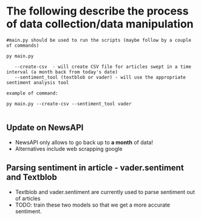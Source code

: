 # The following describe the process of data collection/data manipulation
 ```
 #main.py should be used to run the scripts (maybe follow by a couple of commands)

 py main.py 
 
    --create-csv  - will create CSV file for articles swept in a time interval (a month back from today's date)
    --sentiment_tool (textblob or vader) - will use the appropriate sentiment analysis tool

example of command:

py main.py --create-csv --sentiment_tool vader


 ```
## Update on NewsAPI
* NewsAPI only allows to go back up to <strong>a month</strong> of data!
* Alternatives include web scrapping google

## Parsing sentiment in article - vader.sentiment and Textblob
* Textblob and vader.sentiment are currently used to parse sentiment out of articles
* TODO: train these two models so that we get a more accurate sentiment.
